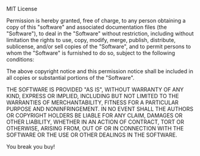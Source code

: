 MIT License

Permission is hereby granted, free of charge, to any person obtaining a copy
of this "software" and associated documentation files (the "Software"), to deal
in the "Software" without restriction, including without limitation the rights
to use, copy, modify, merge, publish, distribute, sublicense, and/or sell
copies of the "Software", and to permit persons to whom the "Software" is
furnished to do so, subject to the following conditions:

The above copyright notice and this permission notice shall be included in all
copies or substantial portions of the "Software".

THE SOFTWARE IS PROVIDED "AS IS", WITHOUT WARRANTY OF ANY KIND, EXPRESS OR
IMPLIED, INCLUDING BUT NOT LIMITED TO THE WARRANTIES OF MERCHANTABILITY,
FITNESS FOR A PARTICULAR PURPOSE AND NONINFRINGEMENT. IN NO EVENT SHALL THE
AUTHORS OR COPYRIGHT HOLDERS BE LIABLE FOR ANY CLAIM, DAMAGES OR OTHER
LIABILITY, WHETHER IN AN ACTION OF CONTRACT, TORT OR OTHERWISE, ARISING FROM,
OUT OF OR IN CONNECTION WITH THE SOFTWARE OR THE USE OR OTHER DEALINGS IN THE
SOFTWARE.

You break you buy!

